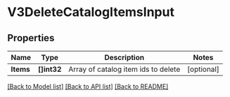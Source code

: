 # V3DeleteCatalogItemsInput

## Properties

Name | Type | Description | Notes
------------ | ------------- | ------------- | -------------
**Items** | **[]int32** | Array of catalog item ids to delete | [optional] 

[[Back to Model list]](../README.md#documentation-for-models) [[Back to API list]](../README.md#documentation-for-api-endpoints) [[Back to README]](../README.md)


